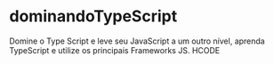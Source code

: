 # dominandoTypeScript
Domine o Type Script e leve seu JavaScript a um outro nível, aprenda TypeScript e utilize os principais Frameworks JS. HCODE
